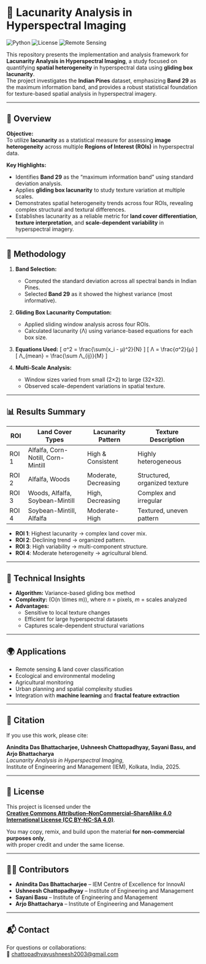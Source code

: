 # 🌌 Lacunarity Analysis in Hyperspectral Imaging

![Python](https://img.shields.io/badge/Python-3.9+-blue.svg)
![License](https://img.shields.io/badge/license-CC%20BY--NC--SA%204.0-lightgrey.svg)
![Remote Sensing](https://img.shields.io/badge/Domain-Remote%20Sensing-blueviolet.svg)

This repository presents the implementation and analysis framework for **Lacunarity Analysis in Hyperspectral Imaging**, a study focused on quantifying **spatial heterogeneity** in hyperspectral data using **gliding box lacunarity**.  
The project investigates the **Indian Pines** dataset, emphasizing **Band 29** as the maximum information band, and provides a robust statistical foundation for texture-based spatial analysis in hyperspectral imagery.

---

## 🧩 Overview

**Objective:**  
To utilize **lacunarity** as a statistical measure for assessing **image heterogeneity** across multiple **Regions of Interest (ROIs)** in hyperspectral data.

**Key Highlights:**
- Identifies **Band 29** as the “maximum information band” using standard deviation analysis.  
- Applies **gliding box lacunarity** to study texture variation at multiple scales.  
- Demonstrates spatial heterogeneity trends across four ROIs, revealing complex structural and textural differences.  
- Establishes lacunarity as a reliable metric for **land cover differentiation**, **texture interpretation**, and **scale-dependent variability** in hyperspectral imagery.

---

## 🧠 Methodology

1. **Band Selection:**  
   - Computed the standard deviation across all spectral bands in Indian Pines.  
   - Selected **Band 29** as it showed the highest variance (most informative).

2. **Gliding Box Lacunarity Computation:**  
   - Applied sliding window analysis across four ROIs.  
   - Calculated lacunarity (Λ) using variance-based equations for each box size.

3. **Equations Used:**
   \[
   σ^2 = \frac{\sum(x_i - μ)^2}{N}
   \]
   \[
   Λ = \frac{σ^2}{μ}
   \]
   \[
   Λ_{mean} = \frac{\sum Λ_{ij}}{M}
   \]

4. **Multi-Scale Analysis:**  
   - Window sizes varied from small (2×2) to large (32×32).  
   - Observed scale-dependent variations in spatial texture.

---

## 📊 Results Summary

| ROI | Land Cover Types | Lacunarity Pattern | Texture Description |
|-----|------------------|--------------------|---------------------|
| ROI 1 | Alfalfa, Corn-Notill, Corn-Mintill | High & Consistent | Highly heterogeneous |
| ROI 2 | Alfalfa, Woods | Moderate, Decreasing | Structured, organized texture |
| ROI 3 | Woods, Alfalfa, Soybean-Mintill | High, Decreasing | Complex and irregular |
| ROI 4 | Soybean-Mintill, Alfalfa | Moderate-High | Textured, uneven pattern |

- **ROI 1**: Highest lacunarity → complex land cover mix.  
- **ROI 2**: Declining trend → organized pattern.  
- **ROI 3**: High variability → multi-component structure.  
- **ROI 4**: Moderate heterogeneity → agricultural blend.

---

## 🧮 Technical Insights

- **Algorithm:** Variance-based gliding box method  
- **Complexity:** \(O(n \times m)\), where *n* = pixels, *m* = scales analyzed  
- **Advantages:**
  - Sensitive to local texture changes  
  - Efficient for large hyperspectral datasets  
  - Captures scale-dependent structural variations

---

## 🌍 Applications

- Remote sensing & land cover classification  
- Ecological and environmental modeling  
- Agricultural monitoring  
- Urban planning and spatial complexity studies  
- Integration with **machine learning** and **fractal feature extraction**

---

## 📘 Citation

If you use this work, please cite:

**Anindita Das Bhattacharjee, Ushneesh Chattopadhyay, Sayani Basu, and Arjo Bhattacharya**  
*Lacunarity Analysis in Hyperspectral Imaging*,  
Institute of Engineering and Management (IEM), Kolkata, India, 2025.

---

## 📜 License

This project is licensed under the  
[**Creative Commons Attribution–NonCommercial–ShareAlike 4.0 International License (CC BY-NC-SA 4.0)**](https://creativecommons.org/licenses/by-nc-sa/4.0/).

You may copy, remix, and build upon the material **for non-commercial purposes only**,  
with proper credit and under the same license.

---

## 👩‍💻 Contributors

- **Anindita Das Bhattacharjee** – IEM Centre of Excellence for InnovAI  
- **Ushneesh Chattopadhyay** – Institute of Engineering and Management  
- **Sayani Basu** – Institute of Engineering and Management  
- **Arjo Bhattacharya** – Institute of Engineering and Management  

---

## 📬 Contact

For questions or collaborations:  
📧 [chattopadhyayushneesh2003@gmail.com](mailto:chattopadhyayushneesh2003@gmail.com)
